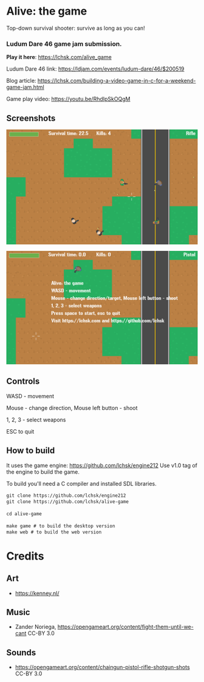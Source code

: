 # Alive: the game

Top-down survival shooter: survive as long as you can!

### Ludum Dare 46 game jam submission.

**Play it here**: https://lchsk.com/alive_game

Ludum Dare 46 link: https://ldjam.com/events/ludum-dare/46/$200519

Blog article: https://lchsk.com/building-a-video-game-in-c-for-a-weekend-game-jam.html

Game play video: https://youtu.be/RhdIpSkOQgM

## Screenshots

![Alive game screenshot](./alive_screenshot_1.png)

![Alive game screenshot](./alive_screenshot_2.png)

## Controls

WASD - movement

Mouse - change direction, Mouse left button - shoot

1, 2, 3 - select weapons

ESC to quit

## How to build

It uses the game engine: https://github.com/lchsk/engine212
Use v1.0 tag of the engine to build the game.

To build you'll need a C compiler and installed SDL libraries.

```
git clone https://github.com/lchsk/engine212
git clone https://github.com/lchsk/alive-game

cd alive-game

make game # to build the desktop version
make web # to build the web version
```

# Credits

## Art

- https://kenney.nl/

## Music

- Zander Noriega, https://opengameart.org/content/fight-them-until-we-cant
CC-BY 3.0

## Sounds

- https://opengameart.org/content/chaingun-pistol-rifle-shotgun-shots
CC-BY 3.0
